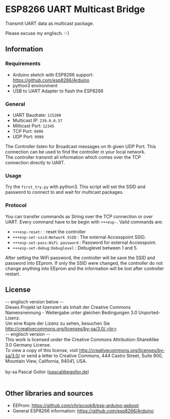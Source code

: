 ESP8266 UART Multicast Bridge
=============================

Transmit UART data as multicast package.

Please excuse my englisch. :-)


Information
-----------

### Requirements
- Arduino sketch with ESP8266 support: https://github.com/esp8266/Arduino
- python3 environment
- USB to UART Adapter to flash the ESP8266

### General
 - UART Baudrate: `115200`
 - Multicast IP: `239.0.0.57`
 - Milticast Port: `12345`
 - TCP Port: `9999`
 - UDP Port: `9999`

The Controller listen for Broadcast messages on th given UDP Port.
This connection can be used to find the controller in your local network.<br>
The controller transmit all information which comes over the TCP connection directly to UART.

### Usage

Try the `first_try.py` with python3.
This script will set the SSID and password to connect to and wait for multicast packages.

### Protocol
You can transfer commands as String over the TCP connection or over UART.
Every command have to be begin with `+++esp-`.
Vaild commands are:
- `+++esp-reset:` : reset the controller
- `+++esp-set-ssid:Network SSID` : The external Accesspoint SSID.
- `+++esp-set-pass:WiFi password` : Password for external Accesspoint.
- `+++esp-set-debug:Debuglevel` : Debuglevel between 1 and 5.

After setting the WiFi password, the controller will be save the SSID and password into EEprom.
If only the SSID were changed, the controller do not change anything into EEprom and the information will be lost after controller restart.


License
-------
-- englisch version below -- <br>
Dieses Projekt ist lizensiert als Inhalt der Creative Commons Namensnennung - Weitergabe unter gleichen Bedingungen 3.0 Unported-Lizenz. <br>
Um eine Kopie der Lizenz zu sehen, besuchen Sie http://creativecommons.org/licenses/by-sa/3.0/.<br><br>
-- englisch version --<br>
This work is licensed under the Creative Commons Attribution-ShareAlike 3.0 Germany License. <br>
To view a copy of this license, visit http://creativecommons.org/licenses/by-sa/3.0/ or send a letter to
Creative Commons, 444 Castro Street, Suite 900, Mountain View, California, 94041, USA.<br><br>
by-sa Pascal Gollor (pascal@pgollor.de)<br><br>


Other libraries and sources
---------------------------
- EEProm: https://github.com/chriscook8/esp-arduino-apboot
- General ESP8266 information: https://github.com/esp8266/Arduino
